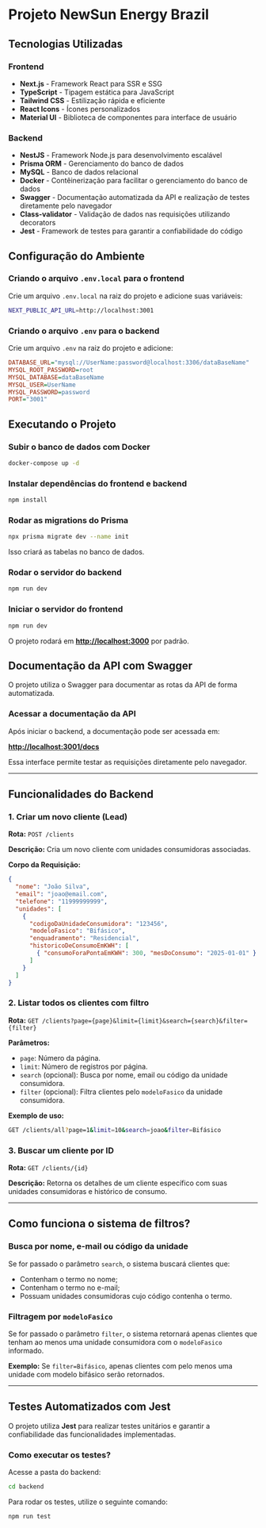 # Projeto NewSun Energy Brazil

## Tecnologias Utilizadas

### **Frontend**
- **Next.js** - Framework React para SSR e SSG
- **TypeScript** - Tipagem estática para JavaScript
- **Tailwind CSS** - Estilização rápida e eficiente
- **React Icons** - Ícones personalizados
- **Material UI** - Biblioteca de componentes para interface de usuário

### **Backend**
- **NestJS** - Framework Node.js para desenvolvimento escalável
- **Prisma ORM** - Gerenciamento do banco de dados
- **MySQL** - Banco de dados relacional
- **Docker** - Contêinerização para facilitar o gerenciamento do banco de dados
- **Swagger** - Documentação automatizada da API e realização de testes diretamente pelo navegador
- **Class-validator** - Validação de dados nas requisições utilizando decorators
- **Jest** - Framework de testes para garantir a confiabilidade do código

## Configuração do Ambiente

### Criando o arquivo `.env.local` para o frontend

Crie um arquivo `.env.local` na raiz do projeto e adicione suas variáveis:

```sh
NEXT_PUBLIC_API_URL=http://localhost:3001
```

### Criando o arquivo `.env` para o backend

Crie um arquivo `.env` na raiz do projeto e adicione:
```ini
DATABASE_URL="mysql://UserName:password@localhost:3306/dataBaseName"
MYSQL_ROOT_PASSWORD=root
MYSQL_DATABASE=dataBaseName
MYSQL_USER=UserName
MYSQL_PASSWORD=password
PORT="3001"
```

## Executando o Projeto

### Subir o banco de dados com Docker
```sh
docker-compose up -d
```

### Instalar dependências do frontend e backend
```sh
npm install
```

### Rodar as migrations do Prisma
```sh
npx prisma migrate dev --name init
```
Isso criará as tabelas no banco de dados.

### Rodar o servidor do backend
```sh
npm run dev
```

### Iniciar o servidor do frontend
```sh
npm run dev  
```
O projeto rodará em [**http://localhost:3000**](http://localhost:3000) por padrão.

## Documentação da API com Swagger
O projeto utiliza o Swagger para documentar as rotas da API de forma automatizada.

### **Acessar a documentação da API**
Após iniciar o backend, a documentação pode ser acessada em:

[**http://localhost:3001/docs**](http://localhost:3001/docs)

Essa interface permite testar as requisições diretamente pelo navegador.

---

## Funcionalidades do Backend

### **1. Criar um novo cliente (Lead)**
**Rota:** `POST /clients`

**Descrição:** Cria um novo cliente com unidades consumidoras associadas.

**Corpo da Requisição:**
```json
{
  "nome": "João Silva",
  "email": "joao@email.com",
  "telefone": "11999999999",
  "unidades": [
    {
      "codigoDaUnidadeConsumidora": "123456",
      "modeloFasico": "Bifásico",
      "enquadramento": "Residencial",
      "historicoDeConsumoEmKWH": [
        { "consumoForaPontaEmKWH": 300, "mesDoConsumo": "2025-01-01" }
      ]
    }
  ]
}
```

### **2. Listar todos os clientes com filtro**
**Rota:** `GET /clients?page={page}&limit={limit}&search={search}&filter={filter}`

**Parâmetros:**
- `page`: Número da página.
- `limit`: Número de registros por página.
- `search` (opcional): Busca por nome, email ou código da unidade consumidora.
- `filter` (opcional): Filtra clientes pelo `modeloFasico` da unidade consumidora.

**Exemplo de uso:**
```sh
GET /clients/all?page=1&limit=10&search=joao&filter=Bifásico
```

### **3. Buscar um cliente por ID**
**Rota:** `GET /clients/{id}`

**Descrição:** Retorna os detalhes de um cliente específico com suas unidades consumidoras e histórico de consumo.

---

## Como funciona o sistema de filtros?

### **Busca por nome, e-mail ou código da unidade**
Se for passado o parâmetro `search`, o sistema buscará clientes que:
- Contenham o termo no nome;
- Contenham o termo no e-mail;
- Possuam unidades consumidoras cujo código contenha o termo.

### **Filtragem por `modeloFasico`**
Se for passado o parâmetro `filter`, o sistema retornará apenas clientes que tenham ao menos uma unidade consumidora com o `modeloFasico` informado.

**Exemplo:** Se `filter=Bifásico`, apenas clientes com pelo menos uma unidade com modelo bifásico serão retornados.

---

## Testes Automatizados com Jest

O projeto utiliza **Jest** para realizar testes unitários e garantir a confiabilidade das funcionalidades implementadas.

### **Como executar os testes?**

Acesse a pasta do backend:
```sh
cd backend
```

Para rodar os testes, utilize o seguinte comando:
```sh
npm run test
```